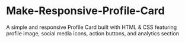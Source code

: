 # Make-Responsive-Profile-Card
A simple and responsive Profile Card built with HTML &amp; CSS featuring profile image, social media icons, action buttons, and analytics section
